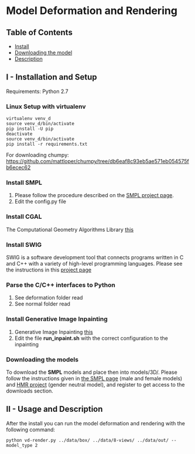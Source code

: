 # Model Deformation and Rendering

## Table of Contents
  * [Install](#installation)
  * [Downloading the model](#downloading-the-model)
  * [Description](#description)

## I - Installation and Setup

Requirements: Python 2.7

### Linux Setup with virtualenv
```
virtualenv venv_d
source venv_d/bin/activate
pip install -U pip
deactivate
source venv_d/bin/activate
pip install -r requirements.txt
```
For downloading chumpy:
https://github.com/mattloper/chumpy/tree/db6eaf8c93eb5ae571eb054575fb6ecec62

### Install SMPL

1. Please follow the procedure described on the [SMPL project page](http://smpl.is.tue.mpg.de).
2. Edit the config.py file


### Install CGAL

The Computational Geometry Algorithms Library [this](https://www.cgal.org/download/linux.html)


### Install SWIG

SWIG is a software development tool that connects programs written in C and C++ with a variety of high-level programming languages. Please see the instructions in this [project page](http://www.swig.org)


### Parse the C/C++ interfaces to Python

1. See deformation folder read
2. See normal folder read

###  Install Generative Image Inpainting

1. Generative Image Inpainting [this](https://github.com/JiahuiYu/generative_inpainting)
2. Edit the file **run_inpaint.sh** with the correct configuration to the inpainting


### Downloading the models

To download the **SMPL** models and place then into models/3D/. Please follow the instructions given in [the SMPL page](http://smpl.is.tue.mpg.de) (male and female models) and [HMR project](https://github.com/akanazawa/hmr) (gender neutral model), and register to get access to the downloads section.

## II - Usage and Description

After the install you can run the model deformation and rendering with the following command:
```
python vd-render.py ../data/box/ ../data/8-views/ ../data/out/ --model_type 2

